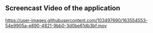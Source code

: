 ## Screencast Video of the application


https://user-images.githubusercontent.com/103497690/163554553-54e9905a-e890-4821-9bb0-3d0be61db3bf.mov


